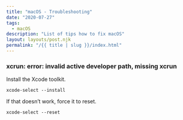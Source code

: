 ```yaml
---
title: "macOS - Troubleshooting"
date: "2020-07-27"
tags:
  - macOS
description: "List of tips how to fix macOS"
layout: layouts/post.njk
permalink: "/{{ title | slug }}/index.html"
---
```


### xcrun: error: invalid active developer path, missing xcrun

Install the Xcode toolkit.

```shell
xcode-select --install
```

If that doesn’t work, force it to reset.

```shell
xcode-select --reset
```
